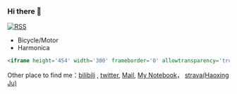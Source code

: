 ### Hi there 👋

<!--
**JUJUup/JUJUup** is a ✨ _special_ ✨ repository because its `README.md` (this file) appears on your GitHub profile.

Here are some ideas to get you started:

- 🔭 I’m currently working on ...
- 🌱 I’m currently learning ...
- 👯 I’m looking to collaborate on ...
- 🤔 I’m looking for help with ...
- 💬 Ask me about ...
- 📫 How to reach me: ...
- 😄 Pronouns: ...
- ⚡ Fun fact: ...
-->

[![RSS](https://img.shields.io/badge/dynamic/json?logo=rss&logoColor=white&label=RSS&labelColor=95B8D1&color=95B8D1&query=%24.data.totalSubs&url=https%3A%2F%2Fapi.spencerwoo.com%2Fsubstats%2F%3Fsource%3Dfeedly%257Cinoreader%257CfeedsPub%26queryKey%3Dhttps://haysc.tech/feed.xml&style=flat-square)](https://jujuup.github.io/atom.xml)

- Bicycle/Motor
- Harmonica

```html
<iframe height='454' width='300' frameborder='0' allowtransparency='true' scrolling='no' src='https://www.strava.com/athletes/108697988/latest-rides/5f9eb7a506d0cee585e9d680f6d1b20691a551ea'></iframe>
```

Other place to find me：[bilibili](https://space.bilibili.com/259337113?spm_id_from=333.1007.0.0) , [twitter](https://twitter.com/JUJU66206378), [Mail](mailto:DZ21280003@smail.nju.edu.cn), [My Notebook](https://jujuup.github.io/JUJUnotebook/)， [strava(Haoxing Ju)](https://www.strava.com/athletes/108697988)

